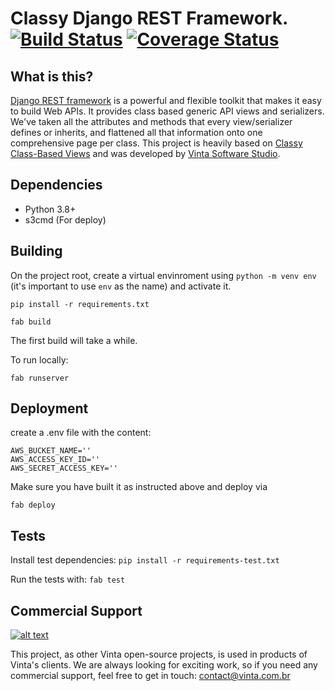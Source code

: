 # Classy Django REST Framework. [![Build Status](https://travis-ci.org/vintasoftware/classy-django-rest-framework.svg?branch=develop)](https://travis-ci.org/vintasoftware/classy-django-rest-framework) [![Coverage Status](https://coveralls.io/repos/github/vintasoftware/classy-django-rest-framework/badge.svg?branch=develop)](https://coveralls.io/github/vintasoftware/classy-django-rest-framework?branch=develop)

## What is this?

[Django REST framework](https://www.django-rest-framework.org) is a powerful and flexible toolkit that makes it easy to build Web APIs. It provides class based generic API views and serializers. We've taken all the attributes and methods that every view/serializer defines or inherits, and flattened all that information onto one comprehensive page per class. This project is heavily based on [Classy Class-Based Views](https://ccbv.co.uk) and was developed by [Vinta Software Studio](https://www.vinta.com.br).

## Dependencies
* Python 3.8+
* s3cmd (For deploy)

## Building

On the project root, create a virtual envinroment using `python -m venv env` (it's important to use `env` as the name) and activate it.

`pip install -r requirements.txt`

`fab build`

The first build will take a while.

To run locally:

`fab runserver`

## Deployment

create a .env file with the content:

```
AWS_BUCKET_NAME=''
AWS_ACCESS_KEY_ID=''
AWS_SECRET_ACCESS_KEY=''
```

Make sure you have built it as instructed above and deploy via

`fab deploy`

## Tests

Install test dependencies:
`pip install -r requirements-test.txt`

Run the tests with:
`fab test`

## Commercial Support
[![alt text](https://avatars2.githubusercontent.com/u/5529080?s=80&v=4 "Vinta Logo")](https://vintasoftware.com)

This project, as other Vinta open-source projects, is used in products of Vinta's clients. We are always looking for exciting work, so if you need any commercial support, feel free to get in touch: contact@vinta.com.br
